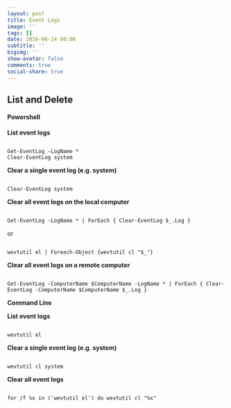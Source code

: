 ```yaml
---
layout: post
title: Event Logs
image: ''
tags: []
date: 2016-06-14 00:00
subtitle: ''
bigimg: ''
show-avatar: false
comments: true
social-share: true
---
```

## List and Delete

#### **Powershell**

**List event logs**
<pre><code class="language-powershell">
Get-EventLog -LogName *
Clear-EventLog system
</code></pre>

**Clear a single event log (e.g. system)**
<pre><code class="language-powershell">
Clear-EventLog system
</code></pre>

**Clear all event logs on the local computer**
<pre><code class="language-powershell">
Get-EventLog -LogName * | ForEach { Clear-EventLog $_.Log }
</code></pre>

or

<pre><code class="language-cmd">
wevtutil el | Foreach-Object {wevtutil cl "$_"}
</code></pre>

**Clear all event logs on a remote computer**
<pre><code class="language-powershell">
Get-EventLog -ComputerName $ComputerName -LogName * | ForEach { Clear-EventLog -ComputerName $ComputerName $_.Log }
</code></pre>

**Command Line**

**List event logs**
<pre><code class="language-cmd">
wevtutil el
</code></pre>

**Clear a single event log (e.g. system)**
<pre><code class="language-cmd">
wevtutil cl system
</code></pre>

**Clear all event logs**
<pre><code class="language-cmd">
for /f %x in ('wevtutil el') do wevtutil cl "%x"
</code></pre>